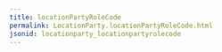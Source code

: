 ```yaml
---
title: locationPartyRoleCode
permalink: LocationParty.locationPartyRoleCode.html
jsonid: locationparty_locationpartyrolecode
---
```

